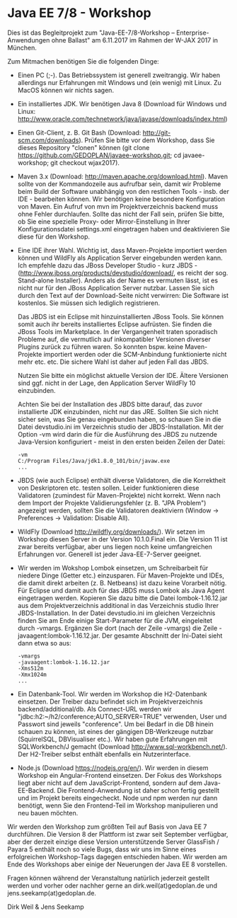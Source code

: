 Java EE 7/8 - Workshop
========================

Dies ist das Begleitprojekt zum "Java-EE-7/8-Workshop – Enterprise-Anwendungen ohne Ballast" am 6.11.2017 im Rahmen der W-JAX 2017 in München.

Zum Mitmachen benötigen Sie die folgenden Dinge:

- Einen PC (;-). Das Betriebssystem ist generell zweitrangig. Wir haben allerdings nur Erfahrungen mit Windows und (ein wenig) mit Linux. Zu MacOS können wir nichts sagen.

- Ein installiertes JDK. Wir benötigen Java 8 (Download für Windows und Linux: http://www.oracle.com/technetwork/java/javase/downloads/index.html)

- Einen Git-Client, z. B. Git Bash (Download: http://git-scm.com/downloads). Prüfen Sie bitte vor dem Workshop, dass Sie dieses Repository "clonen" können (git clone https://github.com/GEDOPLAN/javaee-workshop.git; cd javaee-workshop; git checkout wjax2017).

- Maven 3.x (Download: http://maven.apache.org/download.html). Maven sollte von der Kommandozeile aus aufrufbar sein, damit wir Probleme beim Build der Software unabhängig von den restlichen Tools - insb. der IDE - bearbeiten können. Wir benötigen keine besondere Konfiguration von Maven. Ein Aufruf von mvn im Projektverzeichnis backend muss ohne Fehler durchlaufen. Sollte das nicht der Fall sein, prüfen Sie bitte, ob Sie eine spezielle Proxy- oder Mirror-Einstellung in Ihrer Konfigurationsdatei settings.xml eingetragen haben und deaktivieren Sie diese für den Workshop.

- Eine IDE ihrer Wahl. Wichtig ist, dass Maven-Projekte importiert werden können und WildFly als Application Server eingebunden werden kann. Ich empfehle
  dazu das JBoss Developer Studio - kurz JBDS - (http://www.jboss.org/products/devstudio/download/, es reicht der sog. Stand-alone Installer). Anders als
  der Name es vermuten lässt, ist es nicht nur für den JBoss Application Server nutzbar. Lassen Sie sich durch den Text auf der Download-Seite nicht verwirren:
  Die Software ist kostenlos. Sie müssen sich lediglich registrieren.
  
  Das JBDS ist ein Eclipse mit hinzuinstallierten JBoss Tools. Sie können somit auch ihr bereits installiertes Eclipse aufrüsten. Sie finden die JBoss Tools im Marketplace. In der Vergangenheit traten sporadisch Probleme auf, die vermutlich auf inkompatibler Versionen diverser Plugins zurück zu führen waren. So konnten bspw. keine Maven-Projekte importiert werden oder die SCM-Anbindung funktionierte nicht mehr etc. etc. Die sichere Wahl ist daher auf jeden Fall das JBDS.
  
  Nutzen Sie bitte ein möglichst aktuelle Version der IDE. Ältere Versionen sind ggf. nicht in der Lage, den Application Server WildFly 10 einzubinden.
  
  Achten Sie bei der Installation des JBDS bitte darauf, das zuvor installierte JDK einzubinden, nicht nur das JRE. Sollten Sie sich nicht sicher sein, was
  Sie genau eingebunden haben, so schauen Sie in die Datei devstudio.ini im Verzeichnis studio der JBDS-Installation. Mit der Option -vm wird darin die
  für die Ausführung des JBDS zu nutzende Java-Version konfiguriert - meist in den ersten beiden Zeilen der Datei:
  
  ```
  -vm
  C:/Program Files/Java/jdk1.8.0_101/bin/javaw.exe
  ...
  ```
  
- JBDS (wie auch Eclipse) enthält diverse Validatoren, die die Korrektheit von Deskriptoren etc. testen sollen. Leider funktionieren diese Validatoren
  (zumindest für Maven-Projekte) nicht korrekt. Wenn nach dem Import der Projekte Validierungsfehler (z. B. "JPA Problem") angezeigt werden, sollten Sie
  die Validatoren deaktiviern (Window -> Preferences -> Validation: Disable All).

- WildFly (Download http://wildfly.org/downloads/). Wir setzen im Workshop diesen Server in der Version 10.1.0.Final ein. Die Version 11 ist zwar bereits verfügbar, aber uns liegen noch keine umfangreichen Erfahrungen vor. Generell ist jeder Java-EE-7-Server geeignet.

- Wir werden im Wokshop Lombok einsetzen, um Schreibarbeit für niedere Dinge (Getter etc.) einzusparen. Für Maven-Projekte und IDEs, die damit direkt arbeiten
  (z. B. Netbeans) ist dazu keine Vorarbeit nötig. Für Eclipse und damit auch für das JBDS muss Lombok als Java Agent eingetragen werden. Kopieren Sie dazu
  bitte die Datei lombok-1.16.12.jar aus dem Projektverzeichnis additional in das Verzeichnis studio Ihrer JBDS-Installation. In der Datei devstudio.ini
  im gleichen Verzeichnis finden Sie am Ende einige Start-Parameter für die JVM, eingeleitet durch -vmargs. Ergänzen Sie dort (nach der Zeile -vmargs) die 
  Zeile -javaagent:lombok-1.16.12.jar. Der gesamte Abschnitt der Ini-Datei sieht dann etwa so aus:
  
  ```
  -vmargs
  -javaagent:lombok-1.16.12.jar
  -Xms512m
  -Xmx1024m
  ...
  ```

- Ein Datenbank-Tool. Wir werden im Workshop die H2-Datenbank einsetzen. Der Treiber dazu befindet sich im Projektverzeichnis backend/additional/db. Als Connect-URL werden wir "jdbc:h2:~/h2/conference;AUTO_SERVER=TRUE" verwenden, User und Passwort sind jeweils "conference". Um bei Bedarf in die DB hinein schauen zu können, ist eines der gängigen DB-Werkzeuge nutzbar (SquirrelSQL, DBVisualiser etc.). Wir haben gute Erfahrungen mit SQLWorkbench/J gemacht (Download http://www.sql-workbench.net/). Der H2-Treiber selbst enthält ebenfalls ein Nutzerinterface.

- Node.js (Download https://nodejs.org/en/). Wir werden in diesem Workshop ein Angular-Frontend einsetzen. Der Fokus des Workshops liegt aber nicht auf dem JavaScript-Frontend, sondern auf dem Java-EE-Backend. Die Frontend-Anwendung ist daher schon fertig gestellt und im Projekt bereits eingecheckt. Node und npm werden nur dann benötigt, wenn Sie den Frontend-Teil im Workshop manipulieren und neu bauen möchten.

Wir werden den Workshop zum größten Teil auf Basis von Java EE 7 durchführen. Die Version 8 der Plattform ist zwar seit September verfügbar, aber der derzeit einzige diese Version unterstützende Server GlassFish / Payara 5 enthält noch so viele Bugs, dass wir uns im Sinne eines erfolgreichen Workshop-Tags dagegen entschieden haben. Wir werden am Ende des Workshops aber einige der Neuerungen der Java EE 8 vorstellen.

Fragen können während der Veranstaltung natürlich jederzeit gestellt werden und vorher oder nachher gerne an dirk.weil(at)gedoplan.de und jens.seekamp(at)gedoplan.de.

Dirk Weil & Jens Seekamp
